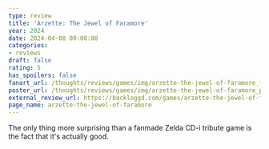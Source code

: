 ```yaml
---
type: review
title: 'Arzette: The Jewel of Faramore'
year: 2024
date: 2024-04-08 00:00:00
categories:
- reviews
draft: false
rating: 5
has_spoilers: false
fanart_url: /thoughts/reviews/games/img/arzette-the-jewel-of-faramore_fanart.png
poster_url: /thoughts/reviews/games/img/arzette-the-jewel-of-faramore_poster.png
external_review_url: https://backloggd.com/games/arzette-the-jewel-of-faramore/
page_name: arzette-the-jewel-of-faramore
---
```


The only thing more surprising than a fanmade Zelda CD-i tribute game is the fact that it's actually good.